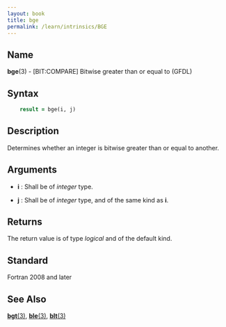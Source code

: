 ```yaml
---
layout: book
title: bge
permalink: /learn/intrinsics/BGE
---
```

## __Name__

__bge__(3) - \[BIT:COMPARE\] Bitwise greater than or equal to
(GFDL)

## __Syntax__
```fortran
    result = bge(i, j)
```
## __Description__

Determines whether an integer is bitwise greater than or equal to
another.

## __Arguments__

  - __i__
    : Shall be of _integer_ type.

  - __j__
    : Shall be of _integer_ type, and of the same kind as __i__.

## __Returns__

The return value is of type _logical_ and of the default kind.

## __Standard__

Fortran 2008 and later

## __See Also__

[__bgt__(3)](BGT),
[__ble__(3)](BLE),
[__blt__(3)](BIT)
